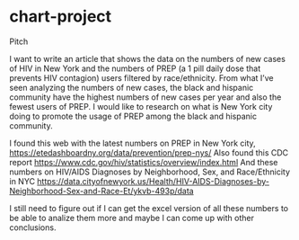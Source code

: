 # chart-project


Pitch


I want to write an article that shows the data on the numbers of new cases of HIV in New York and the numbers of PREP (a 1 pill daily dose that prevents HIV contagion) users filtered by race/ethnicity. From what I’ve seen analyzing the numbers of new cases, the black and hispanic community have the highest numbers of new cases per year and also the fewest users of PREP.  I would like to research on what is New York city doing to promote the usage of PREP among the black and hispanic community. 

I found this web with the latest numbers on PREP in New York city, https://etedashboardny.org/data/prevention/prep-nys/
Also found this CDC report https://www.cdc.gov/hiv/statistics/overview/index.html
And these numbers on HIV/AIDS Diagnoses by Neighborhood, Sex, and Race/Ethnicity in NYC https://data.cityofnewyork.us/Health/HIV-AIDS-Diagnoses-by-Neighborhood-Sex-and-Race-Et/ykvb-493p/data

I still need to figure out if I can get the excel version of all these numbers to be able to analize them more and maybe I can come up with other conclusions. 

